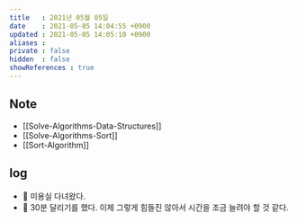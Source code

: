 ```yaml
---
title   : 2021년 05월 05일
date    : 2021-05-05 14:04:55 +0900
updated : 2021-05-05 14:05:10 +0900
aliases : 
private : false
hidden  : false
showReferences : true
---
```

## Note
- [[Solve-Algorithms-Data-Structures]]
- [[Solve-Algorithms-Sort]]
- [[Sort-Algorithm]]

## log
- 💇 미용실 다녀왔다.  
- 🏃 30분 달리기를 했다. 이제 그렇게 힘들진 않아서 시간을 조금 늘려야 할 것 같다.  